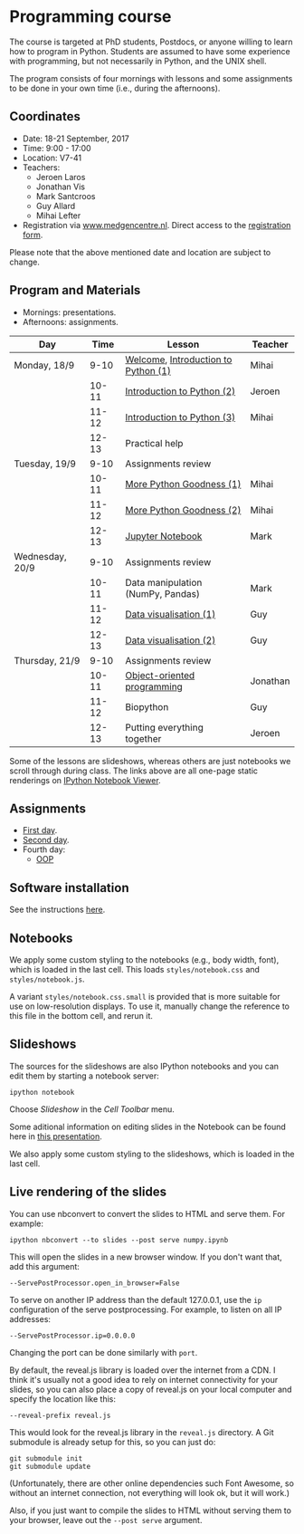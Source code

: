 Programming course
==================

The course is targeted at PhD students, Postdocs, or anyone willing to learn
how to program in Python. Students are assumed to have some experience with
programming, but not necessarily in Python, and the UNIX shell.

The program consists of four mornings with lessons and some assignments to
be done in your own time (i.e., during the afternoons).

## Coordinates

- Date: 18-21 September, 2017
- Time: 9:00 - 17:00
- Location: V7-41
- Teachers:
  - Jeroen Laros
  - Jonathan Vis
  - Mark Santcroos
  - Guy Allard
  - Mihai Lefter
- Registration via www.medgencentre.nl. Direct access to the [registration form](https://forms.lumc.nl/lumc2/PYTHONcourse).

Please note that the above mentioned date and location are subject to change.

Program and Materials
-------

- Mornings: presentations.
- Afternoons: assignments.

| Day             | Time  | Lesson                              | Teacher  | 
|-----------------|-------|------------------------------------ |----------|
| Monday, 18/9    | 9-10  | [Welcome][lesson_01], [Introduction to Python (1)][lesson_02_01] | Mihai    | 
|                 | 10-11 | [Introduction to Python (2)][lesson_02_02]          | Jeroen   |  
|                 | 11-12 | [Introduction to Python (3)][lesson_02_03]          | Mihai    | 
|                 | 12-13 | Practical help                      |          | 
| Tuesday, 19/9   | 9-10  | Assignments review                  |          |
|                 | 10-11 | [More Python Goodness (1)][lesson_03_01]            | Mihai    | 
|                 | 11-12 | [More Python Goodness (2)][lesson_03_02]            | Mihai    | 
|                 | 12-13 | [Jupyter Notebook][lesson_jpn]       | Mark     | 
| Wednesday, 20/9 | 9-10  | Assignments review                  |          | 
|                 | 10-11 | Data manipulation (NumPy, Pandas)   | Mark     | 
|                 | 11-12 | [Data visualisation (1)][lesson_dv_01] | Guy      | 
|                 | 12-13 | [Data visualisation (2)][lesson_dv_02]          | Guy      | 
| Thursday, 21/9  | 9-10  | Assignments review                  |          | 
|                 | 10-11 | [Object-oriented programming](/uploads/183606d9b93de53a8262c51c9e32bc63/oop.pdf)         | Jonathan | 
|                 | 11-12 | Biopython                           | Guy      | 
|                 | 12-13 | Putting everything together         | Jeroen   |

Some of the lessons are slideshows, whereas others are just
notebooks we scroll through during class. The links above are all one-page
static renderings on [IPython Notebook Viewer](http://nbviewer.ipython.org/).


Assignments
-------
- [First day](https://classroom.github.com/a/QU2iPYKn).
- [Second day](https://classroom.github.com/a/UbifRH_y).
- Fourth day:
  - [OOP](https://classroom.github.com/a/8BnbL9fD)


[lesson_01]: http://nbviewer.ipython.org/urls/git.lumc.nl/courses/programming-course/raw/master/introduction/01_welcome.ipynb
[lesson_02_01]: http://nbviewer.ipython.org/urls/git.lumc.nl/courses/programming-course/raw/master/introduction/02_introduction_to_python_1.ipynb
[lesson_02_02]: http://nbviewer.ipython.org/urls/git.lumc.nl/courses/programming-course/raw/master/introduction/02_introduction_to_python_2.ipynb
[lesson_02_03]: http://nbviewer.ipython.org/urls/git.lumc.nl/courses/programming-course/raw/master/introduction/02_introduction_to_python_3.ipynb
[lesson_03_01]: http://nbviewer.ipython.org/urls/git.lumc.nl/courses/programming-course/raw/master/more_python/03_more_python_goodness_1.ipynb
[lesson_03_02]: http://nbviewer.ipython.org/urls/git.lumc.nl/courses/programming-course/raw/master/more_python/03_more_python_goodness_2.ipynb
[lesson_dv_01]: http://nbviewer.ipython.org/urls/git.lumc.nl/courses/programming-course/raw/master/visualization/DataVisualization1.ipynb 
[lesson_dv_02]: http://nbviewer.ipython.org/urls/git.lumc.nl/courses/programming-course/raw/master/visualization/DataVisualization2.ipynb 
[lesson_jpn]: http://nbviewer.ipython.org/urls/git.lumc.nl/courses/programming-course/raw/master/jupyter/05_jupyter.ipynb

Software installation
---------------------

See the instructions [here](https://docs.anaconda.com/anaconda/install/).

Notebooks
---------

We apply some custom styling to the notebooks (e.g., body width, font), which
is loaded in the last cell. This loads `styles/notebook.css` and
`styles/notebook.js`.

A variant `styles/notebook.css.small` is provided that is more suitable for
use on low-resolution displays. To use it, manually change the reference to
this file in the bottom cell, and rerun it.


Slideshows
----------

The sources for the slideshows are also IPython notebooks and you can edit
them by starting a notebook server:

    ipython notebook

Choose *Slideshow* in the *Cell Toolbar* menu.

Some aditional information on editing slides in the Notebook can be found
here in
[this presentation](http://www.slideviper.oquanta.info/tutorial/slideshow_tutorial_slides.html).

We also apply some custom styling to the slideshows, which is loaded in the
last cell.


Live rendering of the slides
----------------------------

You can use nbconvert to convert the slides to HTML and serve them. For
example:

    ipython nbconvert --to slides --post serve numpy.ipynb

This will open the slides in a new browser window. If you don't want that, add
this argument:

    --ServePostProcessor.open_in_browser=False

To serve on another IP address than the default 127.0.0.1, use the `ip`
configuration of the serve postprocessing. For example, to listen on all IP
addresses:

    --ServePostProcessor.ip=0.0.0.0

Changing the port can be done similarly with `port`.

By default, the reveal.js library is loaded over the internet from a CDN. I
think it's usually not a good idea to rely on internet connectivity for your
slides, so you can also place a copy of reveal.js on your local computer and
specify the location like this:

    --reveal-prefix reveal.js

This would look for the reveal.js library in the `reveal.js` directory. A Git
submodule is already setup for this, so you can just do:

    git submodule init
    git submodule update

(Unfortunately, there are other online dependencies such Font Awesome, so
without an internet connection, not everything will look ok, but it will
work.)

Also, if you just want to compile the slides to HTML without serving them to
your browser, leave out the `--post serve` argument.
